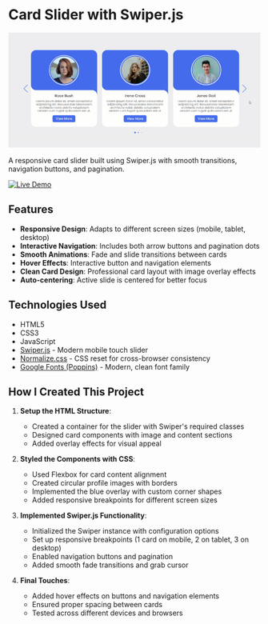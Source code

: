 # Card Slider with Swiper.js

![Preview](./Preview.gif)

A responsive card slider built using Swiper.js with smooth transitions, navigation buttons, and pagination.

[![Live Demo](https://img.shields.io/badge/Live-Demo-brightgreen)](https://abhijitsinha-dev.github.io/components/03Card_Slider/)

## Features

- **Responsive Design**: Adapts to different screen sizes (mobile, tablet, desktop)
- **Interactive Navigation**: Includes both arrow buttons and pagination dots
- **Smooth Animations**: Fade and slide transitions between cards
- **Hover Effects**: Interactive button and navigation elements
- **Clean Card Design**: Professional card layout with image overlay effects
- **Auto-centering**: Active slide is centered for better focus

## Technologies Used

- HTML5
- CSS3
- JavaScript
- [Swiper.js](https://swiperjs.com/) - Modern mobile touch slider
- [Normalize.css](https://necolas.github.io/normalize.css/) - CSS reset for cross-browser consistency
- [Google Fonts (Poppins)](https://fonts.google.com/specimen/Poppins) - Modern, clean font family

## How I Created This Project

1. **Setup the HTML Structure**:

   - Created a container for the slider with Swiper's required classes
   - Designed card components with image and content sections
   - Added overlay effects for visual appeal

2. **Styled the Components with CSS**:

   - Used Flexbox for card content alignment
   - Created circular profile images with borders
   - Implemented the blue overlay with custom corner shapes
   - Added responsive breakpoints for different screen sizes

3. **Implemented Swiper.js Functionality**:

   - Initialized the Swiper instance with configuration options
   - Set up responsive breakpoints (1 card on mobile, 2 on tablet, 3 on desktop)
   - Enabled navigation buttons and pagination
   - Added smooth fade transitions and grab cursor

4. **Final Touches**:
   - Added hover effects on buttons and navigation elements
   - Ensured proper spacing between cards
   - Tested across different devices and browsers
